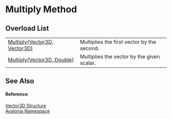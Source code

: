 # Multiply Method


## Overload List
<table>
<tr>
<td><a href="M_Avalonia_Vector3D_Multiply">Multiply(Vector3D, Vector3D)</a></td>
<td>Multiplies the first vector by the second.</td>
</tr>
<tr>
<td><a href="M_Avalonia_Vector3D_Multiply_1">Multiply(Vector3D, Double)</a></td>
<td>Multiplies the vector by the given scalar.</td>
</tr>
</table>

## See Also


#### Reference
<a href="T_Avalonia_Vector3D">Vector3D Structure</a>  
<a href="N_Avalonia">Avalonia Namespace</a>  

